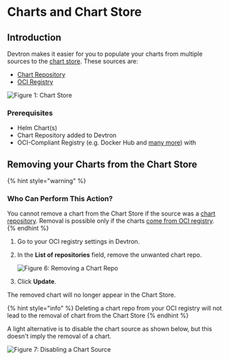 # Charts and Chart Store

## Introduction

Devtron makes it easier for you to populate your charts from multiple sources to the [chart store](./resources/glossary.md#chart-store). These sources are: 
* [Chart Repository](../global-configurations/chart-repo.md)
* [OCI Registry](../global-configurations/container-registries.md#use-as-chart-repository)

![Figure 1: Chart Store](https://devtron-public-asset.s3.us-east-2.amazonaws.com/images/deploy-chart/overview-of-charts/chart-store-main.jpg)

### Prerequisites 

* Helm Chart(s)
* Chart Repository added to Devtron
* OCI-Compliant Registry (e.g. Docker Hub and [many more](../global-configurations/container-registries.md#supported-registry-providers)) with 


## Removing your Charts from the Chart Store

{% hint style="warning" %}
### Who Can Perform This Action?
You cannot remove a chart from the Chart Store if the source was a [chart repository](../global-configurations/chart-repo.md). Removal is possible only if the charts [come from OCI registry](../global-configurations/container-registries.md#push-helm-packages).
{% endhint %}

1. Go to your OCI registry settings in Devtron.

2. In the **List of repositories** field, remove the unwanted chart repo.

    ![Figure 6: Removing a Chart Repo](https://devtron-public-asset.s3.us-east-2.amazonaws.com/images/use-cases/oci-pull/remove-chart-repo.jpg)

3. Click **Update**.

The removed chart will no longer appear in the Chart Store.

{% hint style="info" %}
Deleting a chart repo from your OCI registry will not lead to the removal of chart from the Chart Store
{% endhint %}

A light alternative is to disable the chart source as shown below, but this doesn't imply the removal of a chart.

![Figure 7: Disabling a Chart Source](https://devtron-public-asset.s3.us-east-2.amazonaws.com/images/deploy-chart/overview-of-charts/disable-chart-source.jpg)